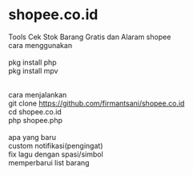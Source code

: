 # shopee.co.id
Tools Cek Stok Barang Gratis
dan Alaram shopee<br/>
cara menggunakan <br/>
<br/>
pkg install php<br/>
pkg install mpv<br/>
<br/>

cara menjalankan <br/>
git clone https://github.com/firmantsani/shopee.co.id<br/>
cd shopee.co.id<br/>
php shopee.php<br/>
<br/>
apa yang baru<br/>
custom notifikasi(pengingat)<br/>
fix lagu dengan spasi/simbol<br/>
memperbarui list barang<br/>


